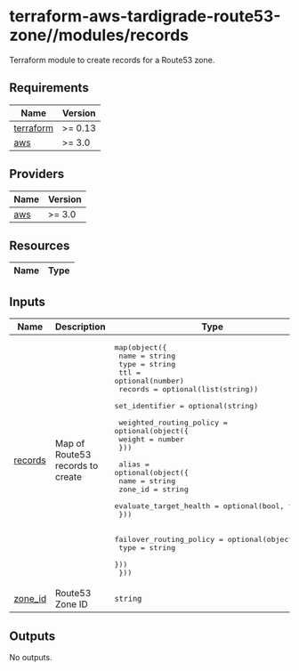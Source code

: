 # terraform-aws-tardigrade-route53-zone//modules/records

Terraform module to create records for a Route53 zone.

<!-- BEGIN TFDOCS -->
## Requirements

| Name | Version |
|------|---------|
| <a name="requirement_terraform"></a> [terraform](#requirement\_terraform) | >= 0.13 |
| <a name="requirement_aws"></a> [aws](#requirement\_aws) | >= 3.0 |

## Providers

| Name | Version |
|------|---------|
| <a name="provider_aws"></a> [aws](#provider\_aws) | >= 3.0 |

## Resources

| Name | Type |
|------|------|

## Inputs

| Name | Description | Type | Default | Required |
|------|-------------|------|---------|:--------:|
| <a name="input_records"></a> [records](#input\_records) | Map of Route53 records to create | <pre>map(object({<br/>    name           = string<br/>    type           = string<br/>    ttl            = optional(number)<br/>    records        = optional(list(string))<br/>    set_identifier = optional(string)<br/><br/>    weighted_routing_policy = optional(object({<br/>      weight = number<br/>    }))<br/><br/>    alias = optional(object({<br/>      name                   = string<br/>      zone_id                = string<br/>      evaluate_target_health = optional(bool, true)<br/>    }))<br/><br/>    failover_routing_policy = optional(object({<br/>      type = string<br/>    }))<br/>  }))</pre> | n/a | yes |
| <a name="input_zone_id"></a> [zone\_id](#input\_zone\_id) | Route53 Zone ID | `string` | n/a | yes |

## Outputs

No outputs.

<!-- END TFDOCS -->

